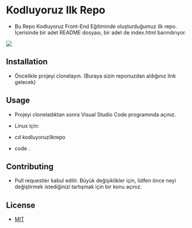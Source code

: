 # Kodluyoruz Ilk Repo

* Bu Repo Kodluyoruz Front-End Eğitiminde oluşturduğumuz ilk repo. İçerisinde bir adet README dosyası, bir adet de index.html barındırıyor.  

 <img src = "https://ibb.co/jbtt2Wm" />

## Installation

* Öncelikle projeyi clonelayın. (Buraya sizin reponuzdan aldığınız link gelecek)

## Usage

* Projeyi cloneladıktan sonra Visual Studio Code programında açınız.

* Linux için:

* cd kodluyoruzilkrepo
* code .

## Contributing

* Pull requestler kabul edilir. Büyük değişiklikler için, lütfen önce neyi değiştirmek istediğinizi tartışmak için bir konu açınız.

## License

* [MIT](https://choosealicense.com/licenses/mit/) 


